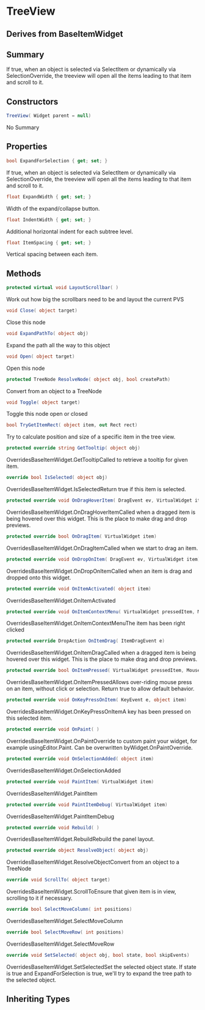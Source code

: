 # TreeView

## Derives from BaseItemWidget

## Summary

If true, when an object is selected via SelectItem or dynamically via SelectionOverride, the treeview will
open all the items leading to that item and scroll to it.
## Constructors

```c#
TreeView( Widget parent = null) 
```
No Summary
## Properties

```c#
bool ExpandForSelection { get; set; } 
```
If true, when an object is selected via SelectItem or dynamically via SelectionOverride, the treeview will
open all the items leading to that item and scroll to it.
```c#
float ExpandWidth { get; set; } 
```
Width of the expand/collapse button.
```c#
float IndentWidth { get; set; } 
```
Additional horizontal indent for each subtree level.
```c#
float ItemSpacing { get; set; } 
```
Vertical spacing between each item.
## Methods

```c#
protected virtual void LayoutScrollbar( ) 
```
Work out how big the scrollbars need to be and layout the current PVS
```c#
void Close( object target) 
```
Close this node
```c#
void ExpandPathTo( object obj) 
```
Expand the path all the way to this object
```c#
void Open( object target) 
```
Open this node
```c#
protected TreeNode ResolveNode( object obj, bool createPath) 
```
Convert from an object to a TreeNode
```c#
void Toggle( object target) 
```
Toggle this node open or closed
```c#
bool TryGetItemRect( object item, out Rect rect) 
```
Try to calculate position and size of a specific item in the tree view.
```c#
protected override string GetTooltip( object obj) 
```
OverridesBaseItemWidget.GetTooltipCalled to retrieve a tooltip for given item.
```c#
override bool IsSelected( object obj) 
```
OverridesBaseItemWidget.IsSelectedReturn true if this item is selected.
```c#
protected override void OnDragHoverItem( DragEvent ev, VirtualWidget item) 
```
OverridesBaseItemWidget.OnDragHoverItemCalled when a dragged item is being hovered over this widget.
This is the place to make drag and drop previews.
```c#
protected override bool OnDragItem( VirtualWidget item) 
```
OverridesBaseItemWidget.OnDragItemCalled when we start to drag an item.
```c#
protected override void OnDropOnItem( DragEvent ev, VirtualWidget item) 
```
OverridesBaseItemWidget.OnDropOnItemCalled when an item is drag and dropped onto this widget.
```c#
protected override void OnItemActivated( object item) 
```
OverridesBaseItemWidget.OnItemActivated
```c#
protected override void OnItemContextMenu( VirtualWidget pressedItem, MouseEvent e) 
```
OverridesBaseItemWidget.OnItemContextMenuThe item has been right clicked
```c#
protected override DropAction OnItemDrag( ItemDragEvent e) 
```
OverridesBaseItemWidget.OnItemDragCalled when a dragged item is being hovered over this widget.
This is the place to make drag and drop previews.
```c#
protected override bool OnItemPressed( VirtualWidget pressedItem, MouseEvent e) 
```
OverridesBaseItemWidget.OnItemPressedAllows over-riding mouse press on an item, without click or selection.
Return true to allow default behavior.
```c#
protected override void OnKeyPressOnItem( KeyEvent e, object item) 
```
OverridesBaseItemWidget.OnKeyPressOnItemA key has been pressed on this selected item.
```c#
protected override void OnPaint( ) 
```
OverridesBaseItemWidget.OnPaintOverride to custom paint your widget, for example usingEditor.Paint. Can be overwritten byWidget.OnPaintOverride.
```c#
protected override void OnSelectionAdded( object item) 
```
OverridesBaseItemWidget.OnSelectionAdded
```c#
protected override void PaintItem( VirtualWidget item) 
```
OverridesBaseItemWidget.PaintItem
```c#
protected override void PaintItemDebug( VirtualWidget item) 
```
OverridesBaseItemWidget.PaintItemDebug
```c#
protected override void Rebuild( ) 
```
OverridesBaseItemWidget.RebuildRebuild the panel layout.
```c#
protected override object ResolveObject( object obj) 
```
OverridesBaseItemWidget.ResolveObjectConvert from an object to a TreeNode
```c#
override void ScrollTo( object target) 
```
OverridesBaseItemWidget.ScrollToEnsure that given item is in view, scrolling to it if necessary.
```c#
override bool SelectMoveColumn( int positions) 
```
OverridesBaseItemWidget.SelectMoveColumn
```c#
override bool SelectMoveRow( int positions) 
```
OverridesBaseItemWidget.SelectMoveRow
```c#
override void SetSelected( object obj, bool state, bool skipEvents) 
```
OverridesBaseItemWidget.SetSelectedSet the selected object state. If state is true and ExpandForSelection is true, we'll
try to expand the tree path to the selected object.
## Inheriting Types

